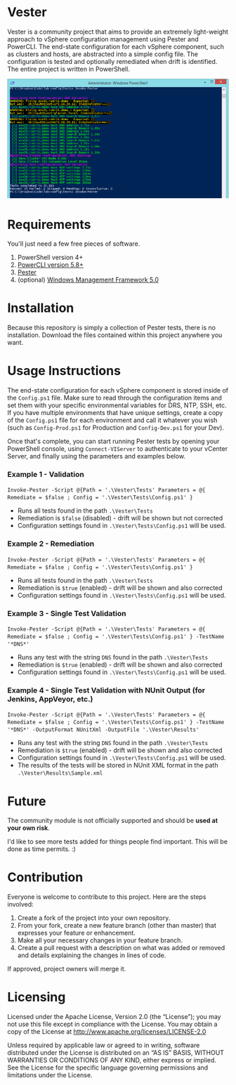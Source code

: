 Vester
======================

Vester is a community project that aims to provide an extremely light-weight approach to vSphere configuration management using Pester and PowerCLI. The end-state configuration for each vSphere component, such as clusters and hosts, are abstracted into a simple config file. The configuration is tested and optionally remediated when drift is identified. The entire project is written in PowerShell.

![Example](/Media/lab-config-example.jpg?raw=true "Example")

# Requirements

You'll just need a few free pieces of software.

1. PowerShell version 4+
2. [PowerCLI version 5.8+](http://www.vmware.com/go/powercli)
5. [Pester](https://github.com/pester/Pester)
4. (optional) [Windows Management Framework 5.0](https://www.microsoft.com/en-us/download/details.aspx?id=50395)

# Installation

Because this repository is simply a collection of Pester tests, there is no installation. Download the files contained within this project anywhere you want.

# Usage Instructions

The end-state configuration for each vSphere component is stored inside of the `Config.ps1` file. Make sure to read through the configuration items and set them with your specific environmental variables for DRS, NTP, SSH, etc. If you have multiple environments that have unique settings, create a copy of the `Config.ps1` file for each environment and call it whatever you wish (such as `Config-Prod.ps1` for Production and `Config-Dev.ps1` for your Dev).

Once that's complete, you can start running Pester tests by opening your PowerShell console, using `Connect-VIServer` to authenticate to your vCenter Server, and finally using the parameters and examples below.

### Example 1 - Validation
`Invoke-Pester -Script @{Path = '.\Vester\Tests' Parameters = @{ Remediate = $false ; Config = '.\Vester\Tests\Config.ps1' }`

* Runs all tests found in the path `.\Vester\Tests`
* Remediation is `$false` (disabled) - drift will be shown but not corrected
* Configuration settings found in `.\Vester\Tests\Config.ps1` will be used.

### Example 2 - Remediation
`Invoke-Pester -Script @{Path = '.\Vester\Tests' Parameters = @{ Remediate = $false ; Config = '.\Vester\Tests\Config.ps1' }`

* Runs all tests found in the path `.\Vester\Tests`
* Remediation is `$true` (enabled) - drift will be shown and also corrected
* Configuration settings found in `.\Vester\Tests\Config.ps1` will be used.

### Example 3 - Single Test Validation
`Invoke-Pester -Script @{Path = '.\Vester\Tests' Parameters = @{ Remediate = $false ; Config = '.\Vester\Tests\Config.ps1' } -TestName '*DNS*'`

* Runs any test with the string `DNS` found in the path `.\Vester\Tests`
* Remediation is `$true` (enabled) - drift will be shown and also corrected
* Configuration settings found in `.\Vester\Tests\Config.ps1` will be used.

### Example 4 - Single Test Validation with NUnit Output (for Jenkins, AppVeyor, etc.)
`Invoke-Pester -Script @{Path = '.\Vester\Tests' Parameters = @{ Remediate = $false ; Config = '.\Vester\Tests\Config.ps1' } -TestName '*DNS*' -OutputFormat NUnitXml -OutputFile '.\Vester\Results'`

* Runs any test with the string `DNS` found in the path `.\Vester\Tests`
* Remediation is `$true` (enabled) - drift will be shown and also corrected
* Configuration settings found in `.\Vester\Tests\Config.ps1` will be used.
* The results of the tests will be stored in NUnit XML format in the path `.\Vester\Results\Sample.xml`

# Future

The community module is not officially supported and should be **used at your own risk**.

I'd like to see more tests added for things people find important. This will be done as time permits. :)

# Contribution

Everyone is welcome to contribute to this project. Here are the steps involved:

1. Create a fork of the project into your own repository.
2. From your fork, create a new feature branch (other than master) that expresses your feature or enhancement.
3. Make all your necessary changes in your feature branch.
4. Create a pull request with a description on what was added or removed and details explaining the changes in lines of code.

If approved, project owners will merge it.

# Licensing

Licensed under the Apache License, Version 2.0 (the “License”); you may not use this file except in compliance with the License. You may obtain a copy of the License at http://www.apache.org/licenses/LICENSE-2.0

Unless required by applicable law or agreed to in writing, software distributed under the License is distributed on an “AS IS” BASIS, WITHOUT WARRANTIES OR CONDITIONS OF ANY KIND, either express or implied. See the License for the specific language governing permissions and limitations under the License.
